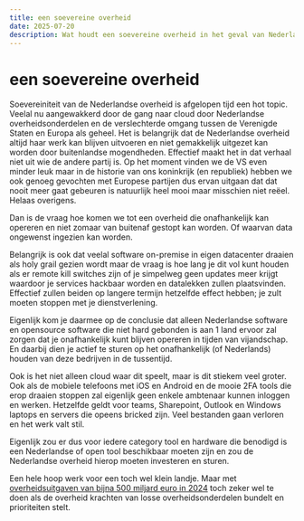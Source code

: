 ```yaml
---
title: een soevereine overheid
date: 2025-07-20
description: Wat houdt een soevereine overheid in het geval van Nederland in en wat is de noodzaak hiervan? 
---
```


# een soevereine overheid

Soevereiniteit van de Nederlandse overheid is afgelopen tijd een hot topic. 
Veelal nu aangewakkerd door de gang naar cloud door Nederlandse overheidsonderdelen en de verslechterde omgang tussen de Verenigde Staten en Europa als geheel. 
Het is belangrijk dat de Nederlandse overheid altijd haar werk kan blijven uitvoeren en niet gemakkelijk uitgezet kan worden door buitenlandse mogendheden. 
Effectief maakt het in dat verhaal niet uit wie de andere partij is. 
Op het moment vinden we de VS even minder leuk maar in de historie van ons koninkrijk (en republiek) hebben we ook genoeg gevochten met Europese partijen dus ervan uitgaan dat dat nooit meer gaat gebeuren is natuurlijk heel mooi maar misschien niet reëel. 
Helaas overigens. 

Dan is de vraag hoe komen we tot een overheid die onafhankelijk kan opereren en niet zomaar van buitenaf gestopt kan worden. 
Of waarvan data ongewenst ingezien kan worden.

Belangrijk is ook dat veelal software on-premise in eigen datacenter draaien als holy grail gezien wordt maar de vraag is hoe lang je dit vol kunt houden als er remote kill switches zijn of je simpelweg geen updates meer krijgt waardoor je services hackbaar worden en datalekken zullen plaatsvinden. Effectief zullen beiden op langere termijn hetzelfde effect hebben; je zult moeten stoppen met je dienstverlening. 

Eigenlijk kom je daarmee op de conclusie dat alleen Nederlandse software en opensource software die niet hard gebonden is aan 1 land ervoor zal zorgen dat je onafhankelijk kunt blijven opereren in tijden van vijandschap. 
En daarbij dien je actief te sturen op het onafhankelijk (of Nederlands) houden van deze bedrijven in de tussentijd. 

Ook is het niet alleen cloud waar dit speelt, maar is dit stiekem veel groter. 
Ook als de mobiele telefoons met iOS en Android en de mooie 2FA tools die erop draaien stoppen zal eigenlijk geen enkele ambtenaar kunnen inloggen en werken. 
Hetzelfde geldt voor teams, Sharepoint, Outlook en Windows laptops en servers die opeens bricked zijn. 
Veel bestanden gaan verloren en het werk valt stil.  

Eigenlijk zou er dus voor iedere category tool en hardware die benodigd is een Nederlandse of open tool beschikbaar moeten zijn en zou de Nederlandse overheid hierop moeten investeren en sturen. 

Een hele hoop werk voor een toch wel klein landje. 
Maar met [overheidsuitgaven van bijna 500 miljard euro in 2024](https://www.cbs.nl/nl-nl/cijfers/detail/85968NED) toch zeker wel te doen als de overheid krachten van losse overheidsonderdelen bundelt en prioriteiten stelt. 
